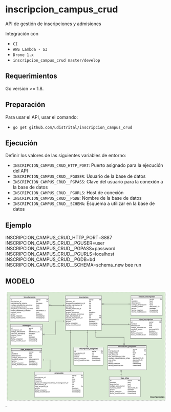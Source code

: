 # inscripcion_campus_crud
API de gestión de inscripciones y admisiones

Integración con

 - `CI`
 - `AWS Lambda - S3`
 - `Drone 1.x`
 - `inscripcion_campus_crud master/develop`

## Requerimientos
Go version >= 1.8.

## Preparación
Para usar el API, usar el comando:

 - `go get github.com/udistrital/inscripcion_campus_crud`

## Ejecución
Definir los valores de las siguientes variables de entorno:

 - `INSCRIPCION_CAMPUS_CRUD_HTTP_PORT`: Puerto asignado para la ejecución del API
 - `INSCRIPCION_CAMPUS_CRUD__PGUSER`: Usuario de la base de datos
 - `INSCRIPCION_CAMPUS_CRUD__PGPASS`: Clave del usuario para la conexión a la base de datos  
 - `INSCRIPCION_CAMPUS_CRUD__PGURLS`: Host de conexión
 - `INSCRIPCION_CAMPUS_CRUD__PGDB`: Nombre de la base de datos
 - `INSCRIPCION_CAMPUS_CRUD__SCHEMA`: Esquema a utilizar en la base de datos

## Ejemplo
INSCRIPCION_CAMPUS_CRUD_HTTP_PORT=8887 INSCRIPCION_CAMPUS_CRUD__PGUSER=user INSCRIPCION_CAMPUS_CRUD__PGPASS=password INSCRIPCION_CAMPUS_CRUD__PGURLS=localhost INSCRIPCION_CAMPUS_CRUD__PGDB=bd INSCRIPCION_CAMPUS_CRUD__SCHEMA=schema_new bee run

## MODELO
![image](https://github.com/udistrital/inscripcion_campus_crud/blob/planestic/modelo_inscripcion_crud.png).
